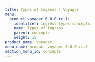 ```yaml
---
title: Types of Ingress | Voyager
menu:
  product_voyager_6.0.0-rc.1:
    identifier: ingress-types-concepts
    name: Types of Ingress
    parent: concepts
    weight: 15
product_name: voyager
menu_name: product_voyager_6.0.0-rc.1
section_menu_id: concepts
---
```


